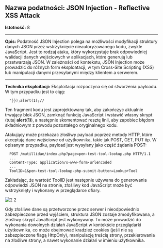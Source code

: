 ## Nazwa podatności: JSON Injection - Reflective XSS Attack

**Istotność:** 8

---

**Opis:**
Podatność JSON Injection polega na możliwości modyfikacji struktury danych JSON przez wstrzyknięcie nieautoryzowanego kodu, zwykle JavaScript. Jest to rodzaj ataku, który wykorzystuje brak odpowiedniej walidacji danych wejściowych w aplikacjach, które generują lub przetwarzają JSON. W zależności od kontekstu, JSON Injection może prowadzić do różnych form eksploatacji, w tym Cross-Site Scripting (XSS) lub manipulacji danymi przesyłanymi między klientem a serwerem.

---

**Technika eksploitacji:**
Eksploitacja rozpoczyna się od stworzenia payloadu. W tym przypadku jest to ciąg:
```
  "}});alert(1);//
```
Ten fragment kodu jest zaprojektowany tak, aby zakończyć aktualnie trwający blok JSON, zamknąć funkcję JavaScript i wstawić własny skrypt (tutaj **alert(1)**), a następnie skomentować resztę linii, aby zapobiec błędom składniowym z powodu pozostałego oryginalnego kodu.

Atakujący może przekazać złośliwy payload poprzez metody HTTP, które akceptują dane wejściowe od użytkownika, takie jak POST, GET, PUT itp. W opisanym przypadku, payload jest wysyłany jako część żądania POST:

```
  POST /mutillidae/index.php?page=pen-test-tool-lookup.php HTTP/1.1
  ...
  Content-Type: application/x-www-form-urlencoded
  ...
  ToolID=1&pen-test-tool-lookup-php-submit-button=Lookup+Tool
```
  
Zakładając, że wartość ToolID jest następnie używana do generowania odpowiedzi JSON na stronie, złośliwy kod JavaScript może być wstrzyknięty i wykonany w przeglądarce ofiary.

![2 2](https://github.com/GrzechuG/PWR-CBE-BAW-mutillidae-2024/assets/56219452/c99185ec-6698-4fd1-89f2-6f8b21a42155)

Gdy złośliwe dane są przetworzone przez serwer i nieodpowiednio zabezpieczone przed wyjściem, struktura JSON zostaje zmodyfikowana, a złośliwy skrypt JavaScript jest wykonywany. To może prowadzić do wykonania dowolnych działań JavaScript w kontekście przeglądarki użytkownika, co może obejmować kradzież cookies (jeśli nie są zabezpieczone flagą HttpOnly), manipulację treścią strony, przekierowania na złośliwe strony, a nawet wykonanie działań w imieniu użytkownika.

